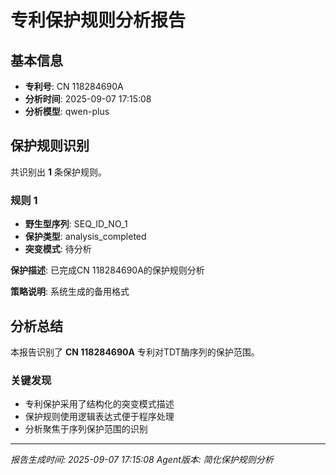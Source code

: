 # 专利保护规则分析报告

## 基本信息

- **专利号**: CN 118284690A
- **分析时间**: 2025-09-07 17:15:08
- **分析模型**: qwen-plus

## 保护规则识别

共识别出 **1** 条保护规则。

### 规则 1

- **野生型序列**: SEQ_ID_NO_1
- **保护类型**: analysis_completed
- **突变模式**: 待分析

**保护描述**: 已完成CN 118284690A的保护规则分析

**策略说明**: 系统生成的备用格式

## 分析总结

本报告识别了 **CN 118284690A** 专利对TDT酶序列的保护范围。

### 关键发现

- 专利保护采用了结构化的突变模式描述
- 保护规则使用逻辑表达式便于程序处理
- 分析聚焦于序列保护范围的识别

---
*报告生成时间: 2025-09-07 17:15:08*
*Agent版本: 简化保护规则分析*
